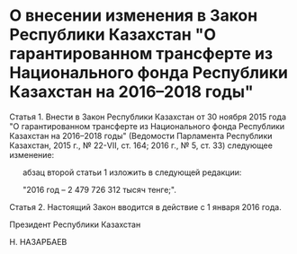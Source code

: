 # О внесении изменения в Закон Республики Казахстан "О гарантированном трансферте из Национального фонда Республики Казахстан на 2016–2018 годы"

Статья 1. Внести в Закон Республики Казахстан от 30 ноября 2015 года "О гарантированном трансферте из Национального фонда Республики Казахстан на 2016–2018 годы" (Ведомости Парламента Республики Казахстан, 2015 г., № 22-VII, ст. 164; 2016 г., № 5, ст. 33) следующее изменение:

      абзац второй статьи 1 изложить в следующей редакции:

      "2016 год – 2 479 726 312 тысяч тенге;".

Статья 2. Настоящий Закон вводится в действие с 1 января 2016 года.

Пре­зи­дент Рес­пуб­ли­ки Ка­зах­стан

Н. НА­ЗАР­БА­ЕВ

